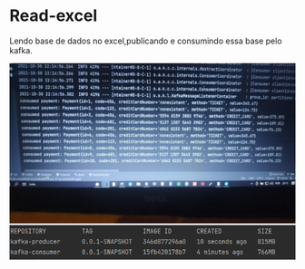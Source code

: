# Read-excel
Lendo base de dados no excel,publicando e consumindo essa base pelo kafka.

<img src="https://github.com/Jeremias-2000/read-excel/blob/master/images/WhatsApp Image 2021-10-30 at 10.15.33 PM (1).jpeg?w=12">


<img src="https://github.com/Jeremias-2000/read-excel/blob/master/images/image ler-excel.png?w=12">
